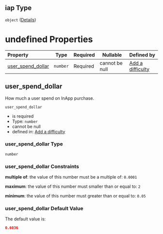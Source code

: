 ## iap Type

`object` ([Details](add-difficulty-properties-iap.md))

# undefined Properties

| Property                                | Type     | Required | Nullable       | Defined by                                                                                                                                           |
| :-------------------------------------- | -------- | -------- | -------------- | :--------------------------------------------------------------------------------------------------------------------------------------------------- |
| [user_spend_dollar](#user_spend_dollar) | `number` | Required | cannot be null | [Add a difficulty](add-difficulty-properties-iap-properties-user_spend_dollar.md "add-difficulty.json#/properties/iap/properties/user_spend_dollar") |

## user_spend_dollar

How much a user spend on InApp purchase.


`user_spend_dollar`

-   is required
-   Type: `number`
-   cannot be null
-   defined in: [Add a difficulty](add-difficulty-properties-iap-properties-user_spend_dollar.md "add-difficulty.json#/properties/iap/properties/user_spend_dollar")

### user_spend_dollar Type

`number`

### user_spend_dollar Constraints

**multiple of**: the value of this number must be a multiple of: `0.0001`

**maximum**: the value of this number must smaller than or equal to: `2`

**minimum**: the value of this number must greater than or equal to: `0.05`

### user_spend_dollar Default Value

The default value is:

```json
0.6036
```
